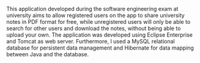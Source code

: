 This application developed during the software engineering exam at university aims to allow registered users on the app to share university notes in PDF format for free, while unregistered users will only be able to search for other users and download the notes, without being able to upload your own.
The application was developed using Eclipse Enterprise and Tomcat as web server. Furthermore, I used a MySQL relational database for persistent data management and Hibernate for data mapping between Java and the database.
